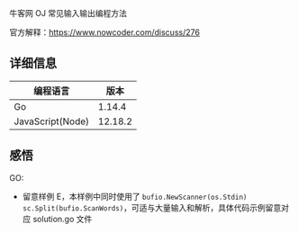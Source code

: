 牛客网 OJ 常见输入输出编程方法

官方解释：<https://www.nowcoder.com/discuss/276>

## 详细信息

| 编程语言         | 版本    |
| ---------------- | ------- |
| Go               | 1.14.4  |
| JavaScript(Node) | 12.18.2 |

## 感悟

GO:

- 留意样例 E，本样例中同时使用了 `bufio.NewScanner(os.Stdin)` `sc.Split(bufio.ScanWords)`，可适与大量输入和解析，具体代码示例留意对应 solution.go 文件
